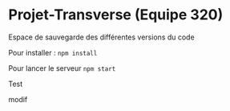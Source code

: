 # Projet-Transverse (Equipe 320)
Espace de sauvegarde des différentes versions du code

Pour installer :
`npm install`

Pour lancer le serveur
`npm start`


Test 

modif

